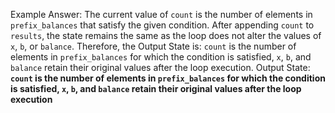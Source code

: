Example Answer:
The current value of `count` is the number of elements in `prefix_balances` that satisfy the given condition. After appending `count` to `results`, the state remains the same as the loop does not alter the values of `x`, `b`, or `balance`. Therefore, the Output State is: `count` is the number of elements in `prefix_balances` for which the condition is satisfied, `x`, `b`, and `balance` retain their original values after the loop execution.
Output State: **`count` is the number of elements in `prefix_balances` for which the condition is satisfied, `x`, `b`, and `balance` retain their original values after the loop execution**